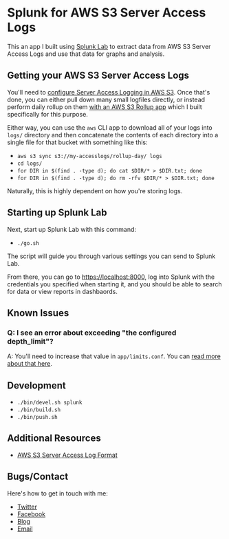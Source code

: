 

# Splunk for AWS S3 Server Access Logs

This an app I built using <a href="https://github.com/dmuth/splunk-lab">Splunk Lab</a>
to extract data from AWS S3 Server Access Logs and use that data for graphs and analysis.


## Getting your AWS S3 Server Access Logs

You'll need to <a href="https://docs.aws.amazon.com/AmazonS3/latest/dev/ServerLogs.html">configure Server Access Logging in AWS S3</a>. Once that's done, you can either
pull down many small logfiles directly, or instead perform daily rollup on them
<a href="https://github.com/dmuth/aws-s3-server-access-logging-rollup">with an AWS S3 Rollup app</a> which I built specifically for this purpose.

Either way, you can use the `aws` CLI app to download all of your logs into `logs/` 
directory and then concatenate the contents of each directory into a single file for that bucket with something like this:

- `aws s3 sync s3://my-accesslogs/rollup-day/ logs`
- `cd logs/`
- `for DIR in $(find . -type d); do cat $DIR/* > $DIR.txt; done`
- `for DIR in $(find . -type d); do rm -rfv $DIR/* > $DIR.txt; done`

Naturally, this is highly dependent on how you're storing logs.


## Starting up Splunk Lab

Next, start up Splunk Lab with this command:

- `./go.sh`

The script will guide you through various settings you can send to Splunk Lab.

From there, you can go to <a href="https://localhost:8000/">https://localhost:8000</a>,
log into Splunk with the credentials you specified when starting it, and you should be
able to search for data or view reports in dashbaords.


## Known Issues


### Q: I see an error about exceeding "the configured depth_limit"?

A: You'll need to increase that value in `app/limits.conf`. You can <a href="https://answers.splunk.com/answers/661864/regex-data-parsing-using-delimiter-comma-has-excee.html">read more about that here</a>.


## Development

- `./bin/devel.sh splunk`
- `./bin/build.sh`
- `./bin/push.sh`


## Additional Resources

- <a href="https://docs.aws.amazon.com/AmazonS3/latest/dev/LogFormat.html">AWS S3 Server Access Log Format</a>


## Bugs/Contact

Here's how to get in touch with me:

- <a href="http://twitter.com/dmuth">Twitter</a>
- <a href="http://facebook.com/dmuth">Facebook</a>
- <a href="http://www.dmuth.org/">Blog</a>
- <a href="mailto:doug.muth@gmail.com">Email</a>


